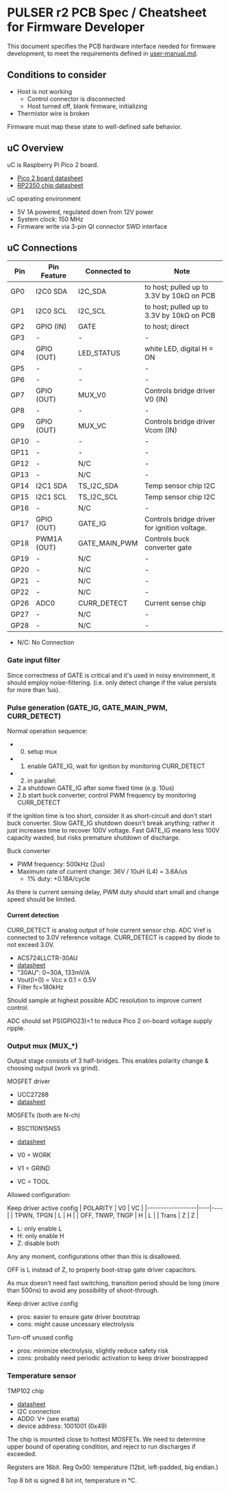 # PULSER r2 PCB Spec / Cheatsheet for Firmware Developer

This document specifies the PCB hardware interface needed for firmware development,
to meet the requirements defined in [user-manual.md](user-manual.md).


## Conditions to consider

* Host is not working
  * Control connector is disconnected
  * Host turned off, blank firmware, initializing
* Thermistor wire is broken

Firmware must map these state to well-defined safe behavior.

## uC Overview

uC is Raspberry Pi Pico 2 board.
* [Pico 2 board datasheet](https://datasheets.raspberrypi.com/pico/pico-2-datasheet.pdf)
* [RP2350 chip datasheet](https://datasheets.raspberrypi.com/rp2350/rp2350-datasheet.pdf)

uC operating environment
* 5V 1A powered, regulated down from 12V power
* System clock: 150 MHz
* Firmware write via 3-pin QI connector SWD interface

## uC Connections

| Pin  | Pin Feature  | Connected to   | Note                                             |
|------|--------------|----------------|--------------------------------------------------|
| GP0  | I2C0 SDA     | I2C_SDA        | to host; pulled up to 3.3V by 10kΩ on PCB        |
| GP1  | I2C0 SCL     | I2C_SCL        | to host; pulled up to 3.3V by 10kΩ on PCB        |
| GP2  | GPIO (IN)    | GATE           | to host; direct                                  |
| GP3  | -            | -              | -                                                |
| GP4  | GPIO (OUT)   | LED_STATUS     | white LED, digital H = ON                        |
| GP5  | -            | -              | -                                                |
| GP6  | -            | -              | -                                                |
| GP7  | GPIO (OUT)   | MUX_V0         | Controls bridge driver V0 (IN)                   |
| GP8  | -            | -              | -                                                |
| GP9  | GPIO (OUT)   | MUX_VC         | Controls bridge driver Vcom (IN)                 |
| GP10 | -            | -              | -                                                |
| GP11 | -            | -              | -                                                |
| GP12 | -            | N/C            | -                                                |
| GP13 | -            | N/C            | -                                                |
| GP14 | I2C1 SDA     | TS_I2C_SDA     | Temp sensor chip I2C                             |
| GP15 | I2C1 SCL     | TS_I2C_SCL     | Temp sensor chip I2C                             |
| GP16 | -            | N/C            | -                                                |
| GP17 | GPIO (OUT)   | GATE_IG        | Controls bridge driver for ignition voltage.     |
| GP18 | PWM1A (OUT)  | GATE_MAIN_PWM  | Controls buck converter gate                     |
| GP19 | -            | N/C            | -                                                |
| GP20 | -            | N/C            | -                                                |
| GP21 | -            | N/C            | -                                                |
| GP22 | -            | N/C            | -                                                |
| GP26 | ADC0         | CURR_DETECT    | Current sense chip                               |
| GP27 | -            | N/C            | -                                                |
| GP28 | -            | N/C            | -                                                |

* N/C: No Connection

### Gate input filter
Since correctness of GATE is critical and it's used in noisy environment,
it should employ noise-filtering. (i.e. only detect change if the value persists for more than 1us).


### Pulse generation (GATE_IG, GATE_MAIN_PWM, CURR_DETECT)

Normal operation sequence:
* 0. setup mux
* 1. enable GATE_IG, wait for ignition by monitoring CURR_DETECT
* 2. in parallel:
 * 2.a shutdown GATE_IG after some fixed time (e.g. 10us)
 * 2.b start buck converter, control PWM frequency by monitoring CURR_DETECT

If the ignition time is too short, consider it as short-circuit and don't start buck converter.
Slow GATE_IG shutdown doesn't break anything; rather it just increases time to recover 100V voltage.
Fast GATE_IG means less 100V capacity wasted, but risks premature shutdown of discharge.

Buck converter
* PWM frequency: 500kHz (2us)
* Maximum rate of current change: 36V / 10uH (L4) = 3.6A/us
  * 1% duty: +0.18A/cycle

As there is current sensing delay, PWM duty should start small and change speed should be limited.

#### Current detection

CURR_DETECT is analog output of hole current sensor chip.
ADC Vref is connected to 3.0V reference voltage.
CURR_DETECT is capped by diode to not exceed 3.0V.

* ACS724LLCTR-30AU
* [datasheet](https://www.allegromicro.com/-/media/files/datasheets/acs724-datasheet.ashx)
* "30AU": 0~30A, 133mV/A
* Vout(I=0) = Vcc x 0.1 = 0.5V
* Filter fc=180kHz

Should sample at highest possible ADC resolution to improve current control.

ADC should set PS(GPIO23)=1 to reduce Pico 2 on-board voltage supply ripple.


### Output mux (MUX_*)
Output stage consists of 3 half-bridges.
This enables polarity change & choosing output (work vs grind).

MOSFET driver
* UCC27288
* [datasheet](https://www.ti.com/lit/ds/symlink/ucc27288.pdf)

MOSFETs (both are N-ch)
* BSC110N15NS5
* [datasheet](https://www.infineon.com/dgdl/Infineon-BSC110N15NS5-DataSheet-v02_06-EN.pdf?fileId=5546d46253f650570154a04caaad551a)

* V0 = WORK
* V1 = GRIND
* VC = TOOL

Allowed configuration:

Keep driver active config
| POLARITY         | V0 | VC |
|------------------|----|----|
| TPWN, TPGN       | L  | H  |
| OFF, TNWP, TNGP  | H  | L  |
| Trans            | Z  | Z  |

* L: only enable L
* H: only enable H
* Z: disable both

Any any moment, configurations other than this is disallowed.

OFF is L instead of Z, to properly boot-strap gate driver capacitors.

As mux doesn't need fast switching, transition period should be long (more than 500ns)
to avoid any possibility of shoot-through.

Keep driver active config
* pros: easier to ensure gate driver bootstrap
* cons: might cause uncessary electrolysis

Turn-off unused config
* pros: minimize electrolysis, slightly reduce safety risk
* cons: probably need periodic activation to keep driver boostrapped


### Temperature sensor

TMP102 chip
* [datasheet](https://www.ti.com/lit/ds/symlink/tmp102.pdf)
* I2C connection
* ADD0: V+ (see eratta)
* device address: 1001001 (0x49)

The chip is mounted close to hottest MOSFETs.
We need to determine upper bound of operating condition, and reject to run discharges if exceeded.

Registers are 16bit.
Reg 0x00: temperature (12bit, left-padded, big endian.)

Top 8 bit is signed 8 bit int, temperature in °C.
